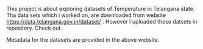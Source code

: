 This project is about exploring datasets of Temperature in Telangana state. Tha data sets which i worked on, are downloaded from website 
https://data.telangana.gov.in/dataset/ . However I uploaded these datsets in repository. Check out.

Metadata for the datasets are provided in the above website.
